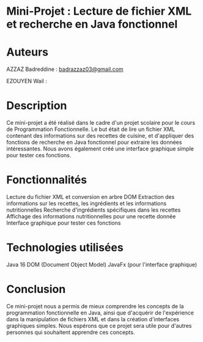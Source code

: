 # Mini-Projet : Lecture de fichier XML et recherche en Java fonctionnel
# Auteurs
AZZAZ Badreddine : badrazzaz03@gmail.com

EZOUYEN Wail : 
# Description
Ce mini-projet a été réalisé dans le cadre d'un projet scolaire pour le cours de Programmation Fonctionnelle. Le but était de lire un fichier XML contenant des informations sur des recettes de cuisine, et d'appliquer des fonctions de recherche en Java fonctionnel pour extraire les données intéressantes.
Nous avons également créé une interface graphique simple pour tester ces fonctions.

# Fonctionnalités
Lecture du fichier XML et conversion en arbre DOM
Extraction des informations sur les recettes, les ingrédients et les informations nutritionnelles
Recherche d'ingrédients spécifiques dans les recettes
Affichage des informations nutritionnelles pour une recette donnée
Interface graphique pour tester ces fonctions

# Technologies utilisées
Java 16
DOM (Document Object Model)
JavaFx (pour l'interface graphique)
# Conclusion
Ce mini-projet nous a permis de mieux comprendre les concepts de la programmation fonctionnelle en Java, ainsi que d'acquérir de l'expérience dans la manipulation de fichiers XML et dans la création d'interfaces graphiques simples. Nous espérons que ce projet sera utile pour d'autres personnes qui souhaitent apprendre ces concepts.
